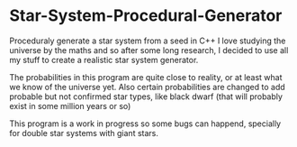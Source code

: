 # Star-System-Procedural-Generator
Proceduraly generate a star system from a seed in C++
I love studying the universe by the maths and so after some long research, I decided to use all my stuff to create a realistic star system generator.

The probabilities in this program are quite close to reality, or at least what we know of the universe yet.
Also certain probabilities are changed to add probable but not confirmed star types, like black dwarf (that will probably exist in some million years or so)

This program is a work in progress so some bugs can happend, specially for double star systems with giant stars.
